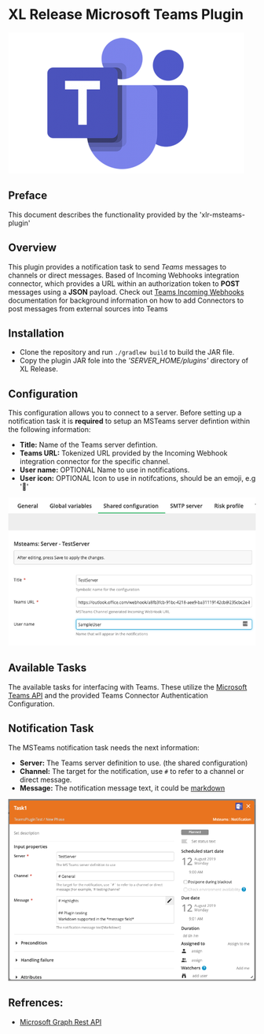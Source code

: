 # XL Release Microsoft Teams Plugin

![logo](images/logo.png)

## Preface
This document describes the functionality provided by the 'xlr-msteams-plugin'

## Overview
This plugin provides a notification task to send *Teams* messages to channels or direct messages.
Based of Incoming Webhooks integration connector, which provides a URL within an authorization token to **POST** messages using a **JSON** payload.
Check out [Teams Incoming Webhooks](https://docs.microsoft.com/en-us/microsoftteams/platform/concepts/connectors/connectors-using) documentation for background information on how to add Connectors to post messages from external sources into Teams 

## Installation
- Clone the repository and run ```./gradlew build``` to build the JAR file.
- Copy the plugin JAR fole into the *'SERVER_HOME/plugins'* directory of XL Release.

## Configuration
This configuration allows you to connect to a server.
Before setting up a notification task it is **required** to setup an MSTeams server defintion within the following information:
- **Title:** Name of the Teams server defintion.
- **Teams URL:** Tokenized URL provided by the Incoming Webhook integration connector for the specific channel.
- **User name:** OPTIONAL Name to use in notifications.
- **User icon:** OPTIONAL Icon to use in notifcations, should be an emoji, e.g ':100:'

![configsettings](images/configsettings.png)

## Available Tasks
The available tasks for interfacing with Teams. These utilize the [Microsoft Teams API](https://docs.microsoft.com/en-us/graph/teams-concept-overview) and the provided Teams Connector Authentication Configuration.

## Notification Task
The MSTeams notification task needs the next information:

- **Server:** The Teams server definition to use. (the shared configuration)
- **Channel:** The target for the notification, use `#` to refer to a channel or direct message.
- **Message:** The notification message text, it could be [markdown](https://docs.microsoft.com/en-us/outlook/actionable-messages/message-card-reference)

![notification](images/notification.png)

## Refrences:
* [Microsoft Graph Rest API](https://docs.microsoft.com/en-us/graph/api/resources/teams-api-overview?view=graph-rest-1.0)
